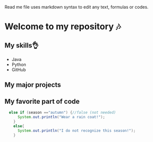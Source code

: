 Read me file uses markdown syntax to edit any text, formulas or codes.
# Welcome to my repository 🎶
## My skills👌
- Java
- Python
- GitHub
## My major projects
## My favorite part of code
```java
  else if (season =="autumn") {//false (not needed)
      System.out.println("Wear a rain coat!");
    }
    else{
      System.out.println("I do not recognize this season!");
    }
```
